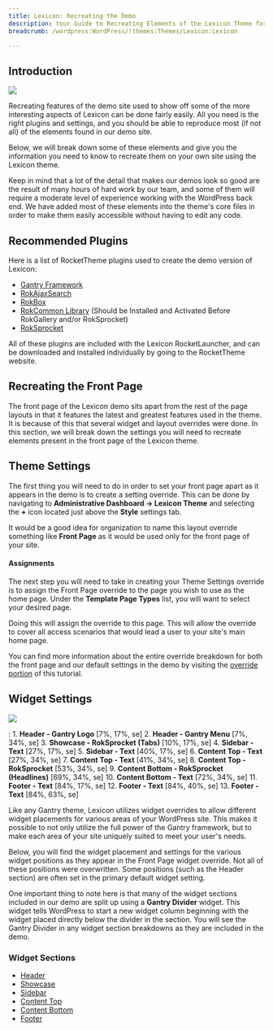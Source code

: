 ```yaml
---
title: Lexicon: Recreating the Demo
description: Your Guide to Recreating Elements of the Lexicon Theme for WordPress
breadcrumb: /wordpress:WordPress/!themes:Themes/Lexicon:Lexicon

---
```


Introduction
-----

![][Lexicon]

Recreating features of the demo site used to show off some of the more interesting aspects of Lexicon can be done fairly easily. All you need is the right plugins and settings, and you should be able to reproduce most (if not all) of the elements found in our demo site.

Below, we will break down some of these elements and give you the information you need to know to recreate them on your own site using the Lexicon theme.

Keep in mind that a lot of the detail that makes our demos look so good are the result of many hours of hard work by our team, and some of them will require a moderate level of experience working with the WordPress back end. We have added most of these elements into the theme's core files in order to make them easily accessible without having to edit any code.

Recommended Plugins
-----

Here is a list of RocketTheme plugins used to create the demo version of Lexicon:

* [Gantry Framework][gantry]
* [RokAjaxSearch][rokajaxsearch]
* [RokBox][rokbox]
* [RokCommon Library](http://www.rockettheme.com/wordpress/plugins/rokutilities) (Should be Installed and Activated Before RokGallery and/or RokSprocket)
* [RokSprocket][roksprocket]

All of these plugins are included with the Lexicon RocketLauncher, and can be downloaded and installed individually by going to the RocketTheme website.

Recreating the Front Page
-----

The front page of the Lexicon demo sits apart from the rest of the page layouts in that it features the latest and greatest features used in the theme. It is because of this that several widget and layout overrides were done. In this section, we will break down the settings you will need to recreate elements present in the front page of the Lexicon theme.

Theme Settings
-----

The first thing you will need to do in order to set your front page apart as it appears in the demo is to create a setting override. This can be done by navigating to **Administrative Dashboard -> Lexicon Theme** and selecting the **+** icon located just above the **Style** settings tab.

It would be a good idea for organization to name this layout override something like **Front Page** as it would be used only for the front page of your site.

#### Assignments

The next step you will need to take in creating your Theme Settings override is to assign the Front Page override to the page you wish to use as the home page. Under the **Template Page Types** list, you will want to select your desired page.

Doing this will assign the override to this page. This will allow the override to cover all access scenarios that would lead a user to your site's main home page.

You can find more information about the entire override breakdown for both the front page and our default settings in the demo by visiting the [override portion][demooverride] of this tutorial.

Widget Settings
-----

![][theme]

:   1. **Header - Gantry Logo** [7%, 17%, se]
    2. **Header - Gantry Menu** [7%, 34%, se]
    3. **Showcase - RokSprocket (Tabs)**  [10%, 17%, se]
    4. **Sidebar - Text** [27%, 17%, se]
    5. **Sidebar - Text**  [40%, 17%, se]
    6. **Content Top - Text**  [27%, 34%, se]
    7. **Content Top - Text**  [41%, 34%, se]
    8. **Content Top - RokSprocket**  [53%, 34%, se]
    9. **Content Bottom - RokSprocket (Headlines)**  [69%, 34%, se]
    10. **Content Bottom - Text**  [72%, 34%, se]
    11. **Footer - Text**  [84%, 17%, se]
    12. **Footer - Text**  [84%, 40%, se]
    13. **Footer - Text**  [84%, 63%, se]

Like any Gantry theme, Lexicon utilizes widget overrides to allow different widget placements for various areas of your WordPress site. This makes it possible to not only utilize the full power of the Gantry framework, but to make each area of your site uniquely suited to meet your user's needs.

Below, you will find the widget placement and settings for the various widget positions as they appear in the Front Page widget override. Not all of these positions were overwritten. Some positions (such as the Header section) are often set in the primary default widget setting.

One important thing to note here is that many of the widget sections included in our demo are split up using a **Gantry Divider** widget. This widget tells WordPress to start a new widget column beginning with the widget placed directly below the divider in the section. You will see the Gantry Divider in any widget section breakdowns as they are included in the demo.

### Widget Sections

* [Header][header]
* [Showcase][showcase]
* [Sidebar][sidebar]
* [Content Top][contenttop]
* [Content Bottom][contentbottom]
* [Footer][footer]

[gantry]: http://gantry-framework.org/download
[rokajaxsearch]: http://www.rockettheme.com/wordpress/plugins/rokajaxsearch
[rokbox]: http://www.rockettheme.com/wordpress/plugins/rokbox
[roksprocket]: http://www.rockettheme.com/wordpress/plugins/roksprocket
[Lexicon]: assets/lexicon.jpeg
[roksprocket]: ../../plugins/roksprocket/
[faq]: faq.md
[menu]: ../../start/menu.md
[override]: http://gantry-framework.org/documentation/wordpress/configure/
[header]: demo_header.md
[showcase]: demo_showcase.md
[sidebar]: demo_sidebar.md
[contenttop]: demo_contenttop.md
[contentbottom]: demo_contentbottom.md
[expandedtop]: demo_expandedtop.md
[maintop]: demo_maintop.md
[extension]: demo_extension.md
[footer]: demo_footer.md
[demooverride]: demo_override.md
[theme]: assets/lexicon2.jpeg
[scroll]: assets/scrollwidget.jpg
